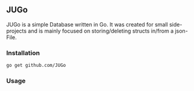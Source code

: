 ## JUGo

JUGo is a simple Database written in Go. It was created for small side-projects and is mainly focused on storing/deleting structs in/from a json-File.

### Installation

```sh
go get github.com/JUGo
```

### Usage

```sh

```